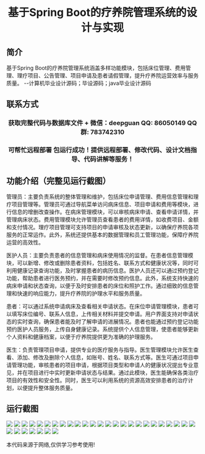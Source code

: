 <p><h1 align="center">基于Spring Boot的疗养院管理系统的设计与实现</h1></p>

## 简介
基于Spring Boot的疗养院管理系统涵盖多样功能模块，包括床位管理、费用管理、理疗项目、公告管理、项目申请及患者请假管理，提升疗养院运营效率与服务质量。    --计算机毕业设计源码；毕设源码；java毕业设计源码


## 联系方式
<p><h3 align="center">获取完整代码与数据库文件 + 微信：deepguan QQ: 86050149 QQ群: 783742310</h3></p>
<p><h3 align="center">可帮忙远程部署 包运行成功！提供远程部署、修改代码、设计文档指导、代码讲解等服务！</h3></p>

## 功能介绍（完整见运行截图）
管理员：主要负责系统的整体管理和维护，包括床位申请管理、费用信息管理和理疗项目管理等。管理员可通过导航菜单访问病床信息、项目申请和费用等模块，进行信息的增删改查操作。在病床管理模块，可以审核病床申请、查看申请详情，并管理病床状态。费用管理模块允许管理员查看患者的费用详情，如收费项目、金额和支付情况。理疗项目管理可支持项目的申请审核及状态更新，以确保疗养院各项服务的正常运作。此外，系统还提供基本的数据管理和员工管理功能，保障疗养院运营的高效性。

医护人员：主要负责患者的信息管理和病床使用情况的监督。在患者信息管理模块，可以新增、修改或删除患者资料，包括姓名、联系方式和健康状况等，同时可利用健康记录查询功能，及时掌握患者的病历信息。医护人员还可以通过预约登记功能，帮助患者进行医务预约，并在需要时修改预约信息。此外，系统支持快速的病床申请和状态查询，以便于及时安排患者的床位和照护工作。通过细致的信息管理和快速的响应能力，提升疗养院的护理水平和服务质量。

患者：可以通过系统申请病床及查看相关申请状态。在床位申请管理模块，患者可以填写床位编号、联系人信息，上传相关材料并提交申请。用户界面支持对申请状态的实时查询，确保患者能及时了解申请的进展情况。患者也能通过预约登记功能预约医护人员服务，上传自身健康记录。系统提供个人信息管理，使患者能够更新个人资料和健康档案，以便于疗养院提供更为准确的护理服务。

医生：负责管理项目申请，提供专业的医疗服务与指导。医生管理模块允许医生查看、添加、修改及删除个人信息，如账号、姓名、联系方式等。医生可通过项目申请管理功能，审核患者的项目申请，根据项目类型和申请人的健康状况提出专业意见，并在项目进行中实时更新申请状态与结果。通过此模块，医生能确保各类治疗项目的有效性和安全性。同时，医生可以利用系统的资源高效安排患者的治疗计划，以便提升整体服务质量。


## 运行截图
![](https://bs-1329754181.cos.ap-shanghai.myqcloud.com/spring/NursingHomeManagementSystemDesignAndImplementation/img/001.jpg)
![](https://bs-1329754181.cos.ap-shanghai.myqcloud.com/spring/NursingHomeManagementSystemDesignAndImplementation/img/002.jpg)
![](https://bs-1329754181.cos.ap-shanghai.myqcloud.com/spring/NursingHomeManagementSystemDesignAndImplementation/img/003.jpg)
![](https://bs-1329754181.cos.ap-shanghai.myqcloud.com/spring/NursingHomeManagementSystemDesignAndImplementation/img/004.jpg)
![](https://bs-1329754181.cos.ap-shanghai.myqcloud.com/spring/NursingHomeManagementSystemDesignAndImplementation/img/005.jpg)
![](https://bs-1329754181.cos.ap-shanghai.myqcloud.com/spring/NursingHomeManagementSystemDesignAndImplementation/img/006.jpg)
![](https://bs-1329754181.cos.ap-shanghai.myqcloud.com/spring/NursingHomeManagementSystemDesignAndImplementation/img/007.jpg)
![](https://bs-1329754181.cos.ap-shanghai.myqcloud.com/spring/NursingHomeManagementSystemDesignAndImplementation/img/008.jpg)
![](https://bs-1329754181.cos.ap-shanghai.myqcloud.com/spring/NursingHomeManagementSystemDesignAndImplementation/img/009.jpg)
![](https://bs-1329754181.cos.ap-shanghai.myqcloud.com/spring/NursingHomeManagementSystemDesignAndImplementation/img/010.jpg)
![](https://bs-1329754181.cos.ap-shanghai.myqcloud.com/spring/NursingHomeManagementSystemDesignAndImplementation/img/011.jpg)
![](https://bs-1329754181.cos.ap-shanghai.myqcloud.com/spring/NursingHomeManagementSystemDesignAndImplementation/img/012.jpg)
![](https://bs-1329754181.cos.ap-shanghai.myqcloud.com/spring/NursingHomeManagementSystemDesignAndImplementation/img/013.jpg)
![](https://bs-1329754181.cos.ap-shanghai.myqcloud.com/spring/NursingHomeManagementSystemDesignAndImplementation/img/014.jpg)
![](https://bs-1329754181.cos.ap-shanghai.myqcloud.com/spring/NursingHomeManagementSystemDesignAndImplementation/img/015.jpg)
![](https://bs-1329754181.cos.ap-shanghai.myqcloud.com/spring/NursingHomeManagementSystemDesignAndImplementation/img/016.jpg)
![](https://bs-1329754181.cos.ap-shanghai.myqcloud.com/spring/NursingHomeManagementSystemDesignAndImplementation/img/017.jpg)
![](https://bs-1329754181.cos.ap-shanghai.myqcloud.com/spring/NursingHomeManagementSystemDesignAndImplementation/img/018.jpg)
![](https://bs-1329754181.cos.ap-shanghai.myqcloud.com/spring/NursingHomeManagementSystemDesignAndImplementation/img/019.jpg)
![](https://bs-1329754181.cos.ap-shanghai.myqcloud.com/spring/NursingHomeManagementSystemDesignAndImplementation/img/020.jpg)
![](https://bs-1329754181.cos.ap-shanghai.myqcloud.com/spring/NursingHomeManagementSystemDesignAndImplementation/img/021.jpg)
![](https://bs-1329754181.cos.ap-shanghai.myqcloud.com/spring/NursingHomeManagementSystemDesignAndImplementation/img/022.jpg)
![](https://bs-1329754181.cos.ap-shanghai.myqcloud.com/spring/NursingHomeManagementSystemDesignAndImplementation/img/023.jpg)
![](https://bs-1329754181.cos.ap-shanghai.myqcloud.com/spring/NursingHomeManagementSystemDesignAndImplementation/img/024.jpg)
![](https://bs-1329754181.cos.ap-shanghai.myqcloud.com/spring/NursingHomeManagementSystemDesignAndImplementation/img/025.jpg)
![](https://bs-1329754181.cos.ap-shanghai.myqcloud.com/spring/NursingHomeManagementSystemDesignAndImplementation/img/026.jpg)
![](https://bs-1329754181.cos.ap-shanghai.myqcloud.com/spring/NursingHomeManagementSystemDesignAndImplementation/img/027.jpg)
![](https://bs-1329754181.cos.ap-shanghai.myqcloud.com/spring/NursingHomeManagementSystemDesignAndImplementation/img/028.jpg)
![](https://bs-1329754181.cos.ap-shanghai.myqcloud.com/spring/NursingHomeManagementSystemDesignAndImplementation/img/029.jpg)
![](https://bs-1329754181.cos.ap-shanghai.myqcloud.com/spring/NursingHomeManagementSystemDesignAndImplementation/img/030.jpg)
![](https://bs-1329754181.cos.ap-shanghai.myqcloud.com/spring/NursingHomeManagementSystemDesignAndImplementation/img/031.jpg)
![](https://bs-1329754181.cos.ap-shanghai.myqcloud.com/spring/NursingHomeManagementSystemDesignAndImplementation/img/032.jpg)

<p>本代码来源于网络,仅供学习参考使用!</p>
